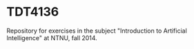 TDT4136
=======
Repository for exercises in the subject "Introduction to Artificial Intelligence" at NTNU, fall 2014.
